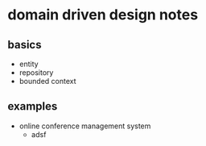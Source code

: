 # domain driven design notes

## basics

- entity
- repository
- bounded context


## examples

- online conference management system
  - adsf
